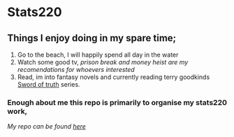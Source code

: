 # **Stats220**

## Things I enjoy doing in my spare time;
1. Go to the beach, I will happily spend all day in the water
2. Watch some good tv, *prison break and money heist are my recomendations for whoevers interested*
3. Read, im into fantasy novels and currently reading terry goodkinds [Sword of truth](https://en.wikipedia.org/wiki/The_Sword_of_Truth) series.

### Enough about me this repo is primarily to organise my stats220 work,
*My repo can be found [here](https://github.com/IsaacWasTaken45/stats220)*


